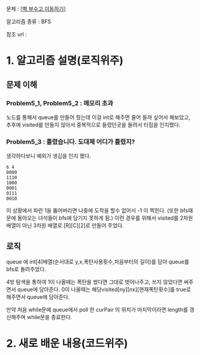 문제 : [[벽 부수고 이동하기]](https://www.acmicpc.net/problem/2206)

알고리즘 종류 : BFS

참조 url :

# 1. 알고리즘 설명(로직위주)

## 문제 이해

### Problem5_1, Problem5_2 : 메모리 초과

노드를 통해서 queue를 만들어 줬는데 이걸 int로 해주면 줄어 들까 싶어서 해보았고, 추후에 visited를 만들지 않아서 중복적으로 들렸던곳을 들려서 터짐을 인지했다.

### Problem5_3 : 틀렸습니다. 도대체 어디가 틀렸지?

생각하다보니 예외가 생김을 인지 했다.

```
6 4
0000
1110
1000
0001
0111
0010
```

이 상황에서 파란 1을 뚫어버리면 나중에 도착을 할수 없어서 -1 이 찍힌다. (또한 bfs때문에 돌아오는 녀석들이 bfs에 담기지 못하게 됨.) 이런 경우를 위해서 visited를 2차원 배열이 아닌  3차원 배열로 [R][C][2]로 만들어 주었다.

## 로직

queue 에 int[4]배열(순서대로 y,x,폭탄사용횟수,처음부터의 길이)를 담아 queue를 bfs로 돌려주었다. 

4방 탐색을 통하여 1이 나올때는 폭탄을 썼다면 그대로 벗어나주고, 쓰지 않았다면 써주면서 queue에 담아준다. 0이 나올때는 해당visited[ny][nx][현재폭탄횟수]를 true로 해주면서 queue에 담아준다. 

만약 처음 while문에 queue에서 poll 한 curPair 의 위치가 마지막이라면 length를 갱신해주며 while문을 종료한다. 

# 2. 새로 배운 내용(코드위주)